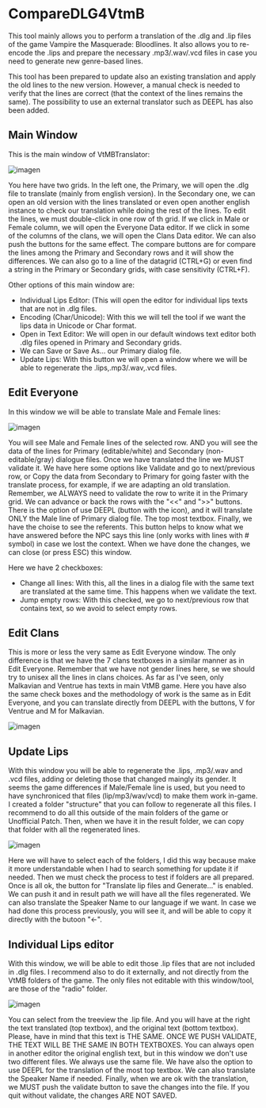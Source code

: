 # CompareDLG4VtmB

This tool mainly allows you to perform a translation of the .dlg and .lip files of the game Vampire the Masquerade: Bloodlines. It also allows you to re-encode the .lips and prepare the necessary .mp3/.wav/.vcd files in case you need to generate new genre-based lines.

This tool has been prepared to update also an existing translation and apply the old lines to the new version. However, a manual check is needed to verify that the lines are correct (that the context of the lines remains the same). The possibility to use an external translator such as DEEPL has also been added.

## Main Window
This is the main window of VtMBTranslator:

![imagen](https://github.com/user-attachments/assets/577b8bbf-654c-41ac-b28a-21f40b67b650)

You here have two grids. In the left one, the Primary, we will open the .dlg file to translate (mainly from english version). In the Secondary one, we can open an old version with the lines translated or even open another english instance to check our translation while doing the rest of the lines.
To edit the lines, we must double-click in one row of th grid. If we click in Male or Female column, we will open the Everyone Data editor. If we click in some of the columns of the clans, we will open the Clans Data editor. We can also push the buttons for the same effect.
The compare buttons are for compare the lines among the Primary and Secondary rows and it will show the differences.
We can also go to a line of the datagrid (CTRL+G) or even find a string in the Primary or Secondary grids, with case sensitivity (CTRL+F).

Other options of this main window are:
- Individual Lips Editor: (This will open the editor for individual lips texts that are not in .dlg files.
- Encoding (Char/Unicode): With this we will tell the tool if we want the lips data in Unicode or Char format.
- Open in Text Editor: We will open in our default windows text editor both .dlg files opened in Primary and Secondary grids.
- We can Save or Save As... our Primary dialog file.
- Update Lips: With this button we will open a window where we will be able to regenerate the .lips,.mp3/.wav,.vcd files.


## Edit Everyone
In this window we will be able to translate Male and Female lines:

![imagen](https://github.com/user-attachments/assets/60ea6805-ed55-4ef4-9ae2-d83a67c78020)

You will see Male and Female lines of the selected row. AND you will see the data of the lines for Primary (editable/white) and Secondary (non-editable/gray) dialogue files.
Once we have translated the line we MUST validate it. We have here some options like Validate and go to next/previous row, or Copy the data from Secondary to Primary for going faster with the translate process, for example, if we are adapting an old translation. Remember, we ALWAYS need to validate the row to write it in the Primary grid. We can advance or back the rows with the "<<" and ">>" buttons.
There is the option of use DEEPL (button with the icon), and it will translate ONLY the Male line of Primary dialog file. The top most textbox.
Finally, we have the choise to see the referents. This button helps to know what we have answered before the NPC says this line (only works with lines with # symbol) in case we lost the context.
When we have done the changes, we can close (or press ESC) this window.

Here we have 2 checkboxes:
- Change all lines: With this, all the lines in a dialog file with the same text are translated at the same time. This happens when we validate the text.
- Jump empty rows: With this checked, we go to next/previous row that contains text, so we avoid to select empty rows.


## Edit Clans
This is more or less the very same as Edit Everyone window. The only difference is that we have the 7 clans textboxes in a similar manner as in Edit Everyone. Remember that we have not gender lines here, se we should try to unisex all the lines in clans choices. As far as I've seen, only Malkavian and Ventrue has texts in main VtMB game.
Here you have also the same check boxes and the methodology of work is the same as in Edit Everyone, and you can translate directly from DEEPL with the buttons, V for Ventrue and M for Malkavian.

![imagen](https://github.com/user-attachments/assets/e6bc5725-f2b4-4c66-843d-09f2e250af99)


## Update Lips
With this window you will be able to regenerate the .lips, .mp3/.wav and .vcd files, adding or deleting those that changed maingly its gender. It seems the game differences if Male/Female line is used, but you need to have synchroniced that files (lip/mp3/wav/vcd) to make them work in-game.
I created a folder "structure" that you can follow to regenerate all this files. I recommend to do all this outside of the main folders of the game or Unofficial Patch. Then, when we have it in the result folder, we can copy that folder with all the regenerated lines.

![imagen](https://github.com/user-attachments/assets/e97dce23-f383-4d1d-8441-ccebcb362947)

Here we will have to select each of the folders, I did this way because make it more understandable when I had to search something for update it if needed.
Then we must check the process to test if folders are all prepared. Once is all ok, the button for "Translate lip files and Generate..." is enabled.
We can push it and in result path we will have all the files regenerated.
We can also translate the Speaker Name to our language if we want. In case we had done this process previously, you will see it, and will be able to copy it directly with the butoon "<-".


## Individual Lips editor
With this window, we will be able to edit those .lip files that are not included in .dlg files. I recommend also to do it externally, and not directly from the VtMB folders of the game. The only files not editable with this window/tool, are those of the "radio" folder.

![imagen](https://github.com/user-attachments/assets/b9ee0f3a-44e2-4519-ba9d-e643c324ce2b)

You can select from the treeview the .lip file. And you will have at the right the text translated (top textbox), and the original text (bottom textbox). Please, have in mind that this text is THE SAME. ONCE WE PUSH VALIDATE, THE TEXT WILL BE THE SAME IN BOTH TEXTBOXES. You can always open in another editor the original english text, but in this window we don't use two different files. We always use the same file.
We have also the option to use DEEPL for the translation of the most top textbox.
We can also translate the Speaker Name if needed.
Finally, when we are ok with the translation, we MUST push the validate button to save the changes into the file. If you quit without validate, the changes ARE NOT SAVED.

